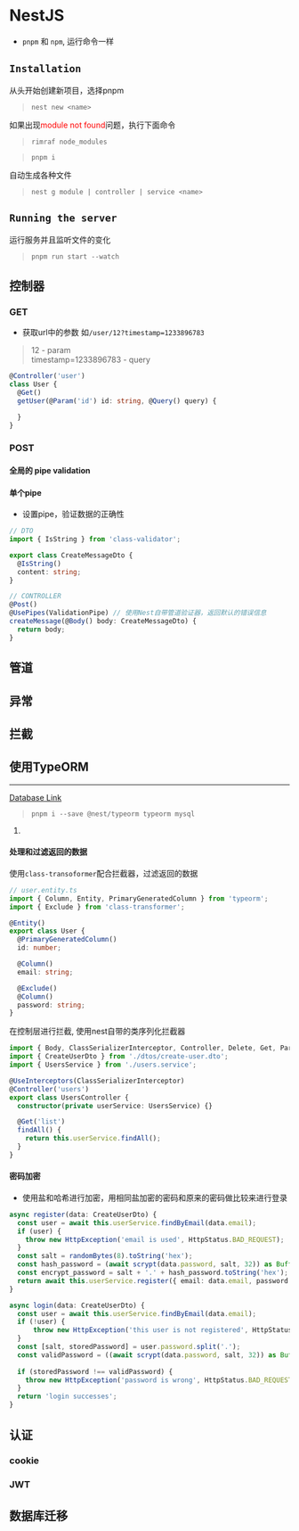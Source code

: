 # NestJS

* `pnpm` 和 `npm`, 运行命令一样

## `Installation`

从头开始创建新项目，选择pnpm

> `nest new <name>`

如果出现<font color="#f00">module not found</font>问题，执行下面命令
> `rimraf node_modules`

> `pnpm i`

自动生成各种文件
> `nest g module | controller | service <name>`
 
## `Running the server`

运行服务并且监听文件的变化
> `pnpm run start --watch`

## 控制器

### GET

* 获取url中的参数 如`/user/12?timestamp=1233896783`

> 12 - param  
> timestamp=1233896783 - query

```ts
@Controller('user')
class User {
  @Get()
  getUser(@Param('id') id: string, @Query() query) {

  }
}
```

### POST

#### 全局的 pipe validation

#### 单个pipe
* 设置pipe，验证数据的正确性
```ts
// DTO
import { IsString } from 'class-validator';

export class CreateMessageDto {
  @IsString()
  content: string;
}

// CONTROLLER
@Post()
@UsePipes(ValidationPipe) // 使用Nest自带管道验证器，返回默认的错误信息
createMessage(@Body() body: CreateMessageDto) {
  return body;
}
```

## 管道

## 异常

## 拦截

## 使用TypeORM

---

[Database Link](https://docs.nestjs.com/techniques/database)

> `pnpm i --save @nest/typeorm typeorm mysql`

1. 



#### 处理和过滤返回的数据
使用`class-transoformer`配合拦截器，过滤返回的数据
```typescript
// user.entity.ts
import { Column, Entity, PrimaryGeneratedColumn } from 'typeorm';
import { Exclude } from 'class-transformer';

@Entity()
export class User {
  @PrimaryGeneratedColumn()
  id: number;

  @Column()
  email: string;

  @Exclude()
  @Column()
  password: string;
}
```
在控制层进行拦截, 使用nest自带的类序列化拦截器
```typescript
import { Body, ClassSerializerInterceptor, Controller, Delete, Get, Param, Post, Put, Query, UseInterceptors } from '@nestjs/common';
import { CreateUserDto } from './dtos/create-user.dto';
import { UsersService } from './users.service';

@UseInterceptors(ClassSerializerInterceptor)
@Controller('users')
export class UsersController {
  constructor(private userService: UsersService) {}

  @Get('list')
  findAll() {
    return this.userService.findAll();
  }
}

```

#### 密码加密
* 使用盐和哈希进行加密，用相同盐加密的密码和原来的密码做比较来进行登录
```typescript
async register(data: CreateUserDto) {
  const user = await this.userService.findByEmail(data.email);
  if (user) {
    throw new HttpException('email is used', HttpStatus.BAD_REQUEST);
  }
  const salt = randomBytes(8).toString('hex');
  const hash_password = (await scrypt(data.password, salt, 32)) as Buffer;
  const encrypt_password = salt + '.' + hash_password.toString('hex');
  return await this.userService.register({ email: data.email, password: encrypt_password });
}

async login(data: CreateUserDto) {
  const user = await this.userService.findByEmail(data.email);
  if (!user) {
      throw new HttpException('this user is not registered', HttpStatus.NOT_FOUND);
  }
  const [salt, storedPassword] = user.password.split('.');
  const validPassword = ((await scrypt(data.password, salt, 32)) as Buffer).toString('hex');
  
  if (storedPassword !== validPassword) {
    throw new HttpException('password is wrong', HttpStatus.BAD_REQUEST);
  }
  return 'login successes';
}
```
## 认证

### cookie

### JWT

## 数据库迁移